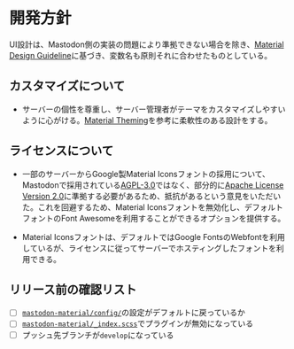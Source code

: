 # 開発方針

UI設計は、Mastodon側の実装の問題により準拠できない場合を除き、[Material Design Guideline](https://material.io/design/)に基づき、変数名も原則それに合わせたものとしている。

## カスタマイズについて

- サーバーの個性を尊重し、サーバー管理者がテーマをカスタマイズしやすいように心がける。[Material Theming](https://material.io/design/material-theming/)を参考に柔軟性のある設計をする。

## ライセンスについて

- 一部のサーバーからGoogle製Material Iconsフォントの採用について、Mastodonで採用されている[AGPL-3.0](https://www.gnu.org/licenses/licenses.html#AGPL)ではなく、部分的に[Apache License Version 2.0](https://www.apache.org/licenses/LICENSE-2.0)に準拠する必要があるため、抵抗があるという意見をいただいた。これを回避するため、Material Iconsフォントを無効化し、デフォルトフォントのFont Awesomeを利用することができるオプションを提供する。  

- Material Iconsフォントは、デフォルトではGoogle FontsのWebfontを利用しているが、ライセンスに従ってサーバーでホスティングしたフォントを利用できる。

## リリース前の確認リスト

- [ ] [`mastodon-material/config/`](../src/mastodon-material/config/)の設定がデフォルトに戻っているか
- [ ] [`mastodon-material/_index.scss`](../src/mastodon-material/_index.scss)でプラグインが無効になっている
- [ ] プッシュ先ブランチが`develop`になっている
